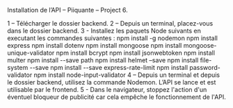 Installation de l’API – Piiquante – Project 6.

1 – Télécharger le dossier backend.
2 – Depuis un terminal, placez-vous dans le dossier backend.
3 - Installez les paquets Node suivants en executant les commandes suivantes :
npm install -g nodemon
npm install express
npm install dotenv
npm install mongoose 
npm install mongoose-unique-validator 
npm install bcrypt
npm install jsonwebtoken 
npm install multer
npm install --save path
npm install helmet –save
npm install file-system --save
npm install --save express-rate-limit
npm install password-validator
npm install node-input-validator
4 – Depuis un terminal et depuis le dossier backend, utilisez la commande Nodemon. L’API se lance et est utilisable par le frontend.
5 - Dans le navigateur, stoppez l'action d'un éventuel bloqueur de publicité car cela empêche le fonctionnement de l'API.